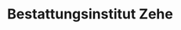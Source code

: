 ---
title: "Bestattungsinstitut Zehe"
url: /hassfurt/bestattungsinstitut-zehe/
shop: Bestattungen
---